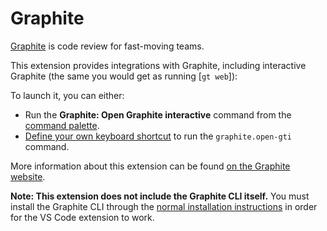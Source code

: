 # Graphite

[Graphite](https://graphite.dev/) is code review for fast-moving teams.

This extension provides integrations with Graphite, including interactive Graphite (the same you would get as running [`gt web`]):

<!-- <picture>
  <source srcset="./docs/vscode_dark.png" media="(prefers-color-scheme: dark)">
  <img src="./docs/vscode_light.png" width="700">
</picture> -->

To launch it, you can either:

- Run the **Graphite: Open Graphite interactive** command from the [command palette](https://code.visualstudio.com/docs/getstarted/userinterface#_command-palette).
- [Define your own keyboard shortcut](https://code.visualstudio.com/docs/getstarted/keybindings) to run the `graphite.open-gti` command.

More information about this extension can be found [on the Graphite website](https://graphite.dev/docs/gti/).

**Note: This extension does not include the Graphite CLI itself.** You must install the Graphite CLI through the [normal installation instructions](https://graphite.dev/docs/installing-the-cli)
in order for the VS Code extension to work.
